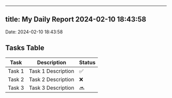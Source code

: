 
---
title: My Daily Report 2024-02-10 18:43:58
---

Date: 2024-02-10 18:43:58

## Tasks Table

| Task | Description | Status |
|------|-------------|--------|
| Task 1 | Task 1 Description | ✅ |
| Task 2 | Task 2 Description | ❌ |
| Task 3 | Task 3 Description | 🔜 |
